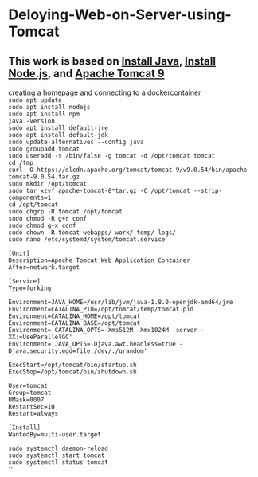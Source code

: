 # Deloying-Web-on-Server-using-Tomcat  
## This work is based on [Install Java](https://www.digitalocean.com/community/tutorials/how-to-install-java-with-apt-on-ubuntu-18-04), [Install Node.js](https://www.digitalocean.com/community/tutorials/how-to-install-node-js-on-ubuntu-20-04), and [Apache Tomcat 9](https://www.digitalocean.com/community/tutorials/how-to-install-apache-tomcat-8-on-ubuntu-16-04)  
creating a homepage and connecting to a dockercontainer  
`sudo apt update`  
`sudo apt install nodejs`  
`sudo apt install npm`  
`java -version`  
`sudo apt install default-jre`  
`sudo apt install default-jdk`  
`sudo update-alternatives --config java`  
`sudo groupadd tomcat`  
`sudo useradd -s /bin/false -g tomcat -d /opt/tomcat tomcat`  
`cd /tmp`  
`curl -O https://dlcdn.apache.org/tomcat/tomcat-9/v9.0.54/bin/apache-tomcat-9.0.54.tar.gz`  
`sudo mkdir /opt/tomcat`  
`sudo tar xzvf apache-tomcat-8*tar.gz -C /opt/tomcat --strip-components=1`  
`cd /opt/tomcat`  
`sudo chgrp -R tomcat /opt/tomcat`  
`sudo chmod -R g+r conf`  
`sudo chmod g+x conf`  
`sudo chown -R tomcat webapps/ work/ temp/ logs/`  
`sudo nano /etc/systemd/system/tomcat.service`  
```service
[Unit]
Description=Apache Tomcat Web Application Container
After=network.target

[Service]
Type=forking

Environment=JAVA_HOME=/usr/lib/jvm/java-1.8.0-openjdk-amd64/jre
Environment=CATALINA_PID=/opt/tomcat/temp/tomcat.pid
Environment=CATALINA_HOME=/opt/tomcat
Environment=CATALINA_BASE=/opt/tomcat
Environment='CATALINA_OPTS=-Xms512M -Xmx1024M -server -XX:+UseParallelGC'
Environment='JAVA_OPTS=-Djava.awt.headless=true -Djava.security.egd=file:/dev/./urandom'

ExecStart=/opt/tomcat/bin/startup.sh
ExecStop=/opt/tomcat/bin/shutdown.sh

User=tomcat
Group=tomcat
UMask=0007
RestartSec=10
Restart=always

[Install]
WantedBy=multi-user.target
```  
`sudo systemctl daemon-reload`  
`sudo systemctl start tomcat`  
`sudo systemctl status tomcat`  
``  
